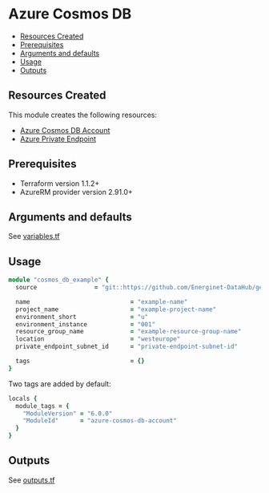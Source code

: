 # Azure Cosmos DB

- [Resources Created](#resources-created)
- [Prerequisites](#prerequisites)
- [Arguments and defaults](#arguments-and-defaults)
- [Usage](#usage)
- [Outputs](#outputs)

## Resources Created

This module creates the following resources:

- [Azure Cosmos DB Account](https://registry.terraform.io/providers/hashicorp/azurerm/latest/docs/resources/cosmosdb_account)
- [Azure Private Endpoint](https://registry.terraform.io/providers/hashicorp/azurerm/latest/docs/resources/private_endpoint)

## Prerequisites

- Terraform version 1.1.2+
- AzureRM provider version 2.91.0+

## Arguments and defaults

See [variables.tf](./variables.tf)

## Usage

```ruby
module "cosmos_db_example" {
  source                = "git::https://github.com/Energinet-DataHub/geh-terraform-modules.git//azure/cosmos-db-account?ref=6.0.0"

  name                            = "example-name"
  project_name                    = "example-project-name"
  environment_short               = "u"
  environment_instance            = "001"
  resource_group_name             = "example-resource-group-name"
  location                        = "westeurope"
  private_endpoint_subnet_id      = "private-endpoint-subnet-id"

  tags                            = {}
}
```

Two tags are added by default:

```ruby
locals {
  module_tags = {
    "ModuleVersion" = "6.0.0"
    "ModuleId"      = "azure-cosmos-db-account"
  }
}
```

## Outputs

See [outputs.tf](./outputs.tf)
